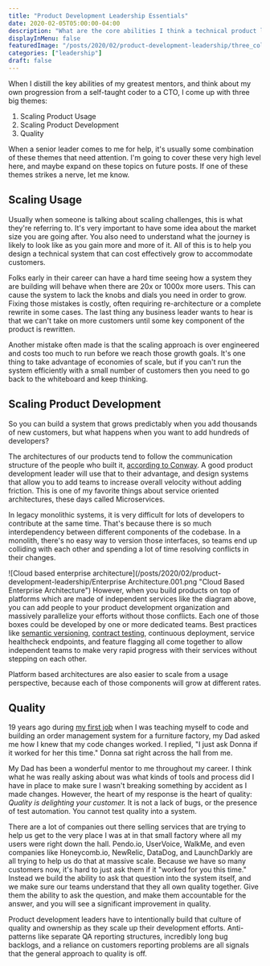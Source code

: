 ```yaml
---
title: "Product Development Leadership Essentials"
date: 2020-02-05T05:00:00-04:00
description: "What are the core abilities I think a technical product leader needs to have?"
displayInMenu: false
featuredImage: "/posts/2020/02/product-development-leadership/three_columns.jpg"
categories: ["leadership"]
draft: false
---
```

When I distill the key abilities of my greatest mentors, and think about my own progression from a self-taught coder to a CTO, I come up with three big themes:

1. Scaling Product Usage
1. Scaling Product Development
1. Quality

When a senior leader comes to me for help, it's usually some combination of these themes that need attention.  I'm going to cover these very high level here, and maybe expand on these topics on future posts.  If one of these themes strikes a nerve, let me know.

## Scaling Usage
Usually when someone is talking about scaling challenges, this is what they're referring to.  It's very important to have some idea about the market size you are going after.  You also need to understand what the journey is likely to look like as you gain more and more of it.  All of this is to help you design a technical system that can cost effectively grow to accommodate customers.

Folks early in their career can have a hard time seeing how a system they are building will behave when there are 20x or 1000x more users.  This can cause the system to lack the knobs and dials you need in order to grow.  Fixing those mistakes is costly, often requiring re-architecture or a complete rewrite in some cases.  The last thing any business leader wants to hear is that we can't take on more customers until some key component of the product is rewritten.

Another mistake often made is that the scaling approach is over engineered and costs too much to run before we reach those growth goals.  It's one thing to take advantage of economies of scale, but if you can't run the system efficiently with a small number of customers then you need to go back to the whiteboard and keep thinking.

## Scaling Product Development
So you can build a system that grows predictably when you add thousands of new customers, but what happens when you want to add hundreds of developers?

The architectures of our products tend to follow the communication structure of the people who built it, [according to Conway](https://en.wikipedia.org/wiki/Conway%27s_law).  A good product development leader will use that to their advantage, and design systems that allow you to add teams to increase overall velocity without adding friction.  This is one of my favorite things about service oriented architectures, these days called Microservices.

In legacy monolithic systems, it is very difficult for lots of developers to contribute at the same time.  That's because there is so much interdependency between different components of the codebase.  In a monolith, there's no easy way to version those interfaces, so teams end up colliding with each other and spending a lot of time resolving conflicts in their changes.

![Cloud based enterprise architecture](/posts/2020/02/product-development-leadership/Enterprise Architecture.001.png "Cloud Based Enterprise Architecture")
However, when you build products on top of platforms which are made of independent services like the diagram above, you can add people to your product development organization and massively parallelize your efforts without those conflicts.  Each one of those boxes could be developed by one or more dedicated teams.  Best practices like [semantic versioning](https://semver.org/), [contract testing](https://docs.pact.io/), continuous deployment, service healthcheck endpoints, and feature flagging all come together to allow independent teams to make very rapid progress with their services without stepping on each other.

Platform based architectures are also easier to scale from a usage perspective, because each of those components will grow at different rates.

## Quality
19 years ago during [my first job](https://eason.blog/posts/2020/02/my-first-job/) when I was teaching myself to code and building an order management system for a furniture factory, my Dad asked me how I knew that my code changes worked.  I replied, "I just ask Donna if it worked for her this time."  Donna sat right across the hall from me.

My Dad has been a wonderful mentor to me throughout my career.  I think what he was really asking about was what kinds of tools and process did I have in place to make sure I wasn't breaking something by accident as I made changes.  However, the heart of my response is the heart of quality:  *Quality is delighting your customer.*  It is not a lack of bugs, or the presence of test automation.  You cannot test quality into a system.  

There are a lot of companies out there selling services that are trying to help us get to the very place I was at in that small factory where all my users were right down the hall.  Pendo.io, UserVoice, WalkMe, and even companies like Honeycomb.io, NewRelic, DataDog, and LaunchDarkly are all trying to help us do that at massive scale.  Because we have so many customers now, it's hard to just ask them if it "worked for you this time."  Instead we build the ability to ask that question into the system itself, and we make sure our teams understand that they all own quality together.  Give them the ability to ask the question, and make them accountable for the answer, and you will see a significant improvement in quality.  

Product development leaders have to intentionally build that culture of quality and ownership as they scale up their development efforts.  Anti-patterns like separate QA reporting structures, incredibly long bug backlogs, and a reliance on customers reporting problems are all signals that the general approach to quality is off.
